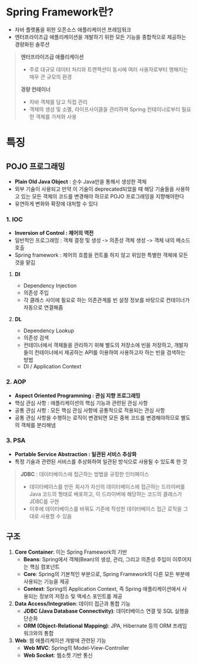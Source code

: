 # Spring Framework란?
- 자바 플랫폼을 위한 오픈소스 애플리케이션 프레임워크
- 엔터프라이즈급 애플리케이션을 개발하기 위한 모든 기능을 종합적으로 제공하는 경량화된 솔루션
> **엔터프라이즈급 애플리케이션**
> - 주로 대규모 데이터 처리와 트랜잭션이 동시에 여러 사용자로부터 행해지는 매우 큰 규모의 환경
>
> **경량 컨테이너**
> - 자바 객체를 담고 직접 관리
> - 객체의 생성 및 소멸, 라이프사이클을 관리하며 Spring 컨테이너로부터 필요한 객체를 가져와 사용

# 특징
## POJO 프로그래밍
- **Plain Old Java Object** : 순수 Java만을 통해서 생성한 객체
- 외부 기술이 사용되고 만약 이 기술이 deprecated되었을 때 해당 기술들을 사용하고 있는 모든 객체의 코드를 변경해야 하므로 POJO 프로그래밍을 지향해야한다
- 유연하게 변화와 확장에 대처할 수 있다

### 1. IOC
- **Inversion of Control : 제어의 역전**
- 일반적인 프로그래밍 : 객체 결정 및 생성 -> 의존성 객체 생성 -> 객체 내의 메소드 호출
- Spring framework : 제어의 흐름을 컨트롤 하지 않고 위임한 특별한 객체에 모든 것을 맡김

1. **DI**
	- Dependency Injection
	- 의존성 주입
	- 각 클래스 사이에 필요로 하는 의존관계를 빈 설정 정보를 바탕으로 컨테이너가 자동으로 연결해줌

2. **DL**
	- Dependency Lookup
	- 의존성 검색
	- 컨테이너에서 객체들을 관리하기 위해 별도의 저장소에 빈을 저장하고, 개발자들이 컨테이너에서 제공하는 API를 이용하여 사용하고자 하는 빈을 검색하는 방법
	- DI / Application Context

### 2. AOP
- **Aspect Oriented Programming : 관심 지향 프로그래밍**
- 핵심 관심 사항 : 애플리케이션의 핵심 기능과 관련된 관심 사항
- 공통 관심 사항 : 모든 핵심 관심 사항에 공통적으로 적용되는 관심 사항
- 공통 관심 사항을 수행하는 로직이 변경되면 모든 중복 코드를 변경해야하므로 별도의 객체를 분리해냄

### 3. PSA
- **Portable Service Abstraction : 일관된 서비스 추상화**
- 특정 기술과 관련된 서비스를 추상화하여 일관된 방식으로 사용될 수 있도록 한 것

>**JDBC** : 데이터베이스에 접근하는 방법을 규정한 인터페이스
>- 데이터베이스를 만든 회사가 자신의 데이터베이스에 접근하는 드라이버를 Java 코드의 형태로 배포하고, 이 드라이버에 해당하는 코드의 클래스가 JDBC를 구현
>- 이후에 데이터베이스를 바꿔도 기존에 작성한 데이터베이스 접근 로직을 그대로 사용할 수 있음

## 구조
1. **Core Container**: 이는 Spring Framework의 기반
    - **Beans**: Spring에서 객체(Bean)의 생성, 관리, 그리고 의존성 주입이 이루어지는 핵심 컴포넌트
    - **Core**: Spring의 기본적인 부분으로, Spring Framework의 다른 모든 부분에 사용되는 기능을 제공
    - **Context**: Spring의 Application Context, 즉 Spring 애플리케이션에서 사용되는 정보의 저장소 및 액세스 포인트를 제공
2. **Data Access/Integration**: 데이터 접근과 통합 기능
    - **JDBC (Java Database Connectivity)**: 데이터베이스 연결 및 SQL 실행을 단순화
    - **ORM (Object-Relational Mapping)**: JPA, Hibernate 등의 ORM 프레임워크와의 통합
3. **Web**: 웹 애플리케이션 개발에 관련된 기능
    - **Web MVC**: Spring의 Model-View-Controller
    - **Web Socket**: 웹소켓 기반 통신
